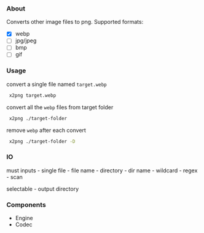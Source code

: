 ### About
Converts other image files to png.
Supported formats:
  - [x] webp
  - [ ] jpg/jpeg 
  - [ ] bmp
  - [ ] gif

### Usage

convert a single file named `target.webp`
```bash
 x2png target.webp
```
convert all the `webp` files from target folder
```bash
 x2png ./target-folder
```
remove `webp` after each convert
```bash
 x2png ./target-folder -D
```
### IO
must inputs
    - single file
        - file name
    - directory
        - dir name
    - wildcard
        - regex
    - scan

selectable
    - output directory

### Components
- Engine
- Codec
